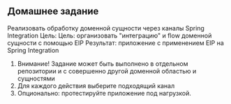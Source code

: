   Домашнее задание
-----------------

Реализовать обработку доменной сущности через каналы Spring Integration
Цель: Цель: организовать "интеграцию" и flow доменной сущности с помощью EIP Результат: 
приложение c применением EIP на Spring Integration
1. Внимание! Задание может быть выполнено в отдельном репозитории и с совершенно другой доменной областью и сущностями
2. Для каждого действия выберите подходящий канал
3. Опционально: протестируйте приложение под нагрузкой.
